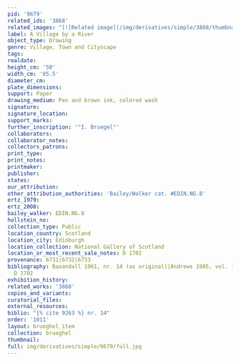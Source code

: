 ```yaml
---
pid: '9679'
related_ids: '3868'
related_images: "[![Related image](/img/derivatives/simple/3868/thumbnail.jpg)](/brughel/3868)"
label: A Village by a River
object_type: Drawing
genre: Village, Town and Cityscape
tags: 
realdate: 
height_cm: '50'
width_cm: '85.5'
diameter_cm: 
plate_dimensions: 
support: Paper
drawing_medium: Pen and brown ink, colored wash
signature: 
signature_location: 
support_marks: 
further_inscription: '"I. Bruegel"'
collaborators: 
collaborator_notes: 
collectors_patrons: 
print_type: 
print_notes: 
printmaker: 
publisher: 
states: 
our_attribution: 
other_attribution_authorities: 'Bailey/Walker cat. #EDIN.NG.8'
ertz_1979: 
ertz_2008: 
bailey_walker: EDIN.NG.8
hollstein_no: 
collection_type: Public
location_country: Scotland
location_city: Edinburgh
location_collection: National Gallery of Scotland
location_or_most_recent_sale_notes: D 1702
provenance: 6731|6732|6733
bibliography: Baxandall 1961, nr. 14 (as original)|Andrews 1985, vol. 1, p. 15-6,
  D 1702
exhibition_history: 
related_works: '3868'
copies_and_variants: 
curatorial_files: 
external_resources: 
biblio: "{% cite 9263 %} nr. 14"
order: '1011'
layout: brueghel_item
collection: brueghel
thumbnail: 
full: img/derivatives/simple/9679/full.jpg
---
```

